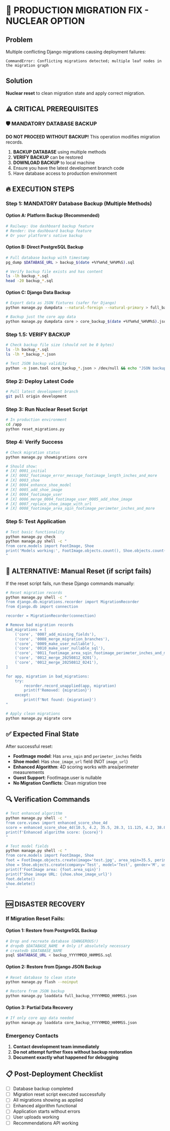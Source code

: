 # 🚨 PRODUCTION MIGRATION FIX - NUCLEAR OPTION

## Problem
Multiple conflicting Django migrations causing deployment failures:
```
CommandError: Conflicting migrations detected; multiple leaf nodes in the migration graph
```

## Solution
**Nuclear reset** to clean migration state and apply correct migration.

## ⚠️ CRITICAL PREREQUISITES

### 🛡️ MANDATORY DATABASE BACKUP
**DO NOT PROCEED WITHOUT BACKUP!** This operation modifies migration records.

1. **BACKUP DATABASE** using multiple methods
2. **VERIFY BACKUP** can be restored
3. **DOWNLOAD BACKUP** to local machine
4. Ensure you have the latest development branch code
5. Have database access to production environment

## 🔥 EXECUTION STEPS

### Step 1: MANDATORY Database Backup (Multiple Methods)

#### Option A: Platform Backup (Recommended)
```bash
# Railway: Use dashboard backup feature
# Render: Use dashboard backup feature
# Or your platform's native backup
```

#### Option B: Direct PostgreSQL Backup
```bash
# Full database backup with timestamp
pg_dump $DATABASE_URL > backup_$(date +%Y%m%d_%H%M%S).sql

# Verify backup file exists and has content
ls -lh backup_*.sql
head -20 backup_*.sql
```

#### Option C: Django Data Backup
```bash
# Export data as JSON fixtures (safer for Django)
python manage.py dumpdata --natural-foreign --natural-primary > full_backup_$(date +%Y%m%d_%H%M%S).json

# Backup just the core app data
python manage.py dumpdata core > core_backup_$(date +%Y%m%d_%H%M%S).json
```

### Step 1.5: VERIFY BACKUP
```bash
# Check backup file size (should not be 0 bytes)
ls -lh backup_*.sql
ls -lh *_backup_*.json

# Test JSON backup validity
python -m json.tool core_backup_*.json > /dev/null && echo "JSON backup valid" || echo "JSON backup INVALID"
```

### Step 2: Deploy Latest Code
```bash
# Pull latest development branch
git pull origin development
```

### Step 3: Run Nuclear Reset Script
```bash
# In production environment
cd /app
python reset_migrations.py
```

### Step 4: Verify Success
```bash
# Check migration status
python manage.py showmigrations core

# Should show:
# [X] 0001_initial
# [X] 0002_footimage_error_message_footimage_length_inches_and_more
# [X] 0003_shoe
# [X] 0004_enhance_shoe_model
# [X] 0005_add_shoe_image
# [X] 0004_footimage_user
# [X] 0006_merge_0004_footimage_user_0005_add_shoe_image
# [X] 0007_replace_shoe_image_with_url
# [X] 0008_footimage_area_sqin_footimage_perimeter_inches_and_more
```

### Step 5: Test Application
```bash
# Test basic functionality
python manage.py check
python manage.py shell -c "
from core.models import FootImage, Shoe
print('Models working:', FootImage.objects.count(), Shoe.objects.count())
"
```

## 🎯 ALTERNATIVE: Manual Reset (if script fails)

If the reset script fails, run these Django commands manually:

```bash
# Reset migration records
python manage.py shell -c "
from django.db.migrations.recorder import MigrationRecorder
from django.db import connection

recorder = MigrationRecorder(connection)

# Remove bad migration records
bad_migrations = [
    ('core', '0007_add_missing_fields'),
    ('core', '0008_merge_migration_branches'), 
    ('core', '0009_make_user_nullable'),
    ('core', '0010_make_user_nullable_sql'),
    ('core', '0011_footimage_area_sqin_footimage_perimeter_inches_and_more'),
    ('core', '0012_merge_20250812_0201'),
    ('core', '0012_merge_20250812_0241'),
]

for app, migration in bad_migrations:
    try:
        recorder.record_unapplied(app, migration)
        print(f'Removed: {migration}')
    except:
        print(f'Not found: {migration}')
"

# Apply clean migrations
python manage.py migrate core
```

## ✅ Expected Final State

After successful reset:
- **FootImage model**: Has `area_sqin` and `perimeter_inches` fields
- **Shoe model**: Has `shoe_image_url` field (NOT `image_url`)
- **Enhanced Algorithm**: 4D scoring works with area/perimeter measurements
- **Guest Support**: FootImage.user is nullable
- **No Migration Conflicts**: Clean migration tree

## 🔍 Verification Commands

```bash
# Test enhanced algorithm
python manage.py shell -c "
from core.views import enhanced_score_shoe_4d
score = enhanced_score_shoe_4d(10.5, 4.2, 35.5, 28.3, 11.125, 4.2, 38.0, 30.0)
print(f'Enhanced algorithm score: {score}')
"

# Test model fields
python manage.py shell -c "
from core.models import FootImage, Shoe
foot = FootImage.objects.create(image='test.jpg', area_sqin=35.5, perimeter_inches=28.3)
shoe = Shoe.objects.create(company='Test', model='Test', gender='M', us_size=10, width_category='D', function='casual', price_usd=99.99, product_url='http://test.com', shoe_image_url='http://test.com/img.jpg')
print(f'FootImage area: {foot.area_sqin}')
print(f'Shoe image URL: {shoe.shoe_image_url}')
foot.delete()
shoe.delete()
"
```

## 🆘 DISASTER RECOVERY

### If Migration Reset Fails:

#### Option 1: Restore from PostgreSQL Backup
```bash
# Drop and recreate database (DANGEROUS!)
# dropdb $DATABASE_NAME  # Only if absolutely necessary
# createdb $DATABASE_NAME
psql $DATABASE_URL < backup_YYYYMMDD_HHMMSS.sql
```

#### Option 2: Restore from Django JSON Backup
```bash
# Reset database to clean state
python manage.py flush --noinput

# Restore from JSON backup
python manage.py loaddata full_backup_YYYYMMDD_HHMMSS.json
```

#### Option 3: Partial Data Recovery
```bash
# If only core app data needed
python manage.py loaddata core_backup_YYYYMMDD_HHMMSS.json
```

### Emergency Contacts
1. **Contact development team immediately**
2. **Do not attempt further fixes without backup restoration**
3. **Document exactly what happened for debugging**

## 📋 Post-Deployment Checklist

- [ ] Database backup completed
- [ ] Migration reset script executed successfully  
- [ ] All migrations showing as applied
- [ ] Enhanced algorithm functional
- [ ] Application starts without errors
- [ ] User uploads working
- [ ] Recommendations API working